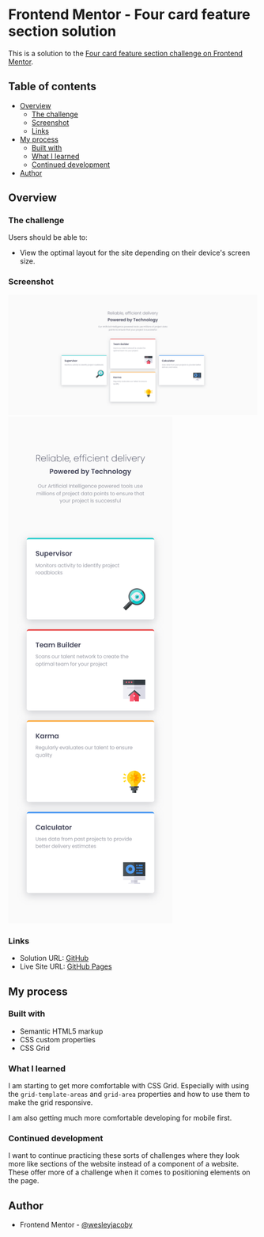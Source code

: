 # Frontend Mentor - Four card feature section solution

This is a solution to the [Four card feature section challenge on Frontend Mentor](https://www.frontendmentor.io/challenges/four-card-feature-section-weK1eFYK).

## Table of contents

- [Overview](#overview)
  - [The challenge](#the-challenge)
  - [Screenshot](#screenshot)
  - [Links](#links)
- [My process](#my-process)
  - [Built with](#built-with)
  - [What I learned](#what-i-learned)
  - [Continued development](#continued-development)
- [Author](#author)

## Overview

### The challenge

Users should be able to:

- View the optimal layout for the site depending on their device's screen size.

### Screenshot

![](./images/four-card-feature-section-desktop.png)
![](./images/four-card-feature-section-mobile.png)

### Links

- Solution URL: [GitHub](https://github.com/wesleyjacoby/Four-Card-Feature-Section)
- Live Site URL: [GitHub Pages](https://wesleyjacoby.github.io/Four-Card-Feature-Section/)

## My process

### Built with

- Semantic HTML5 markup
- CSS custom properties
- CSS Grid

### What I learned

I am starting to get more comfortable with CSS Grid. Especially with using the `grid-template-areas` and `grid-area` properties and how to use them to make the grid responsive.

I am also getting much more comfortable developing for mobile first.

### Continued development

I want to continue practicing these sorts of challenges where they look more like sections of the website instead of a component of a website. These offer more of a challenge when it comes to positioning elements on the page.

## Author

- Frontend Mentor - [@wesleyjacoby](https://www.frontendmentor.io/profile/wesleyjacoby)